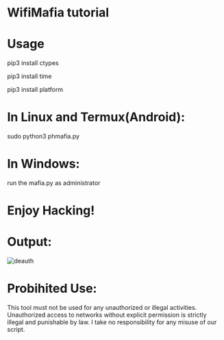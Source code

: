 # WifiMafia tutorial
# Usage
pip3 install ctypes

pip3 install time

pip3 install platform
# In Linux and Termux(Android):
sudo python3 phmafia.py
# In Windows:
run the mafia.py as administrator
# Enjoy Hacking!
# Output:
![deauth](https://github.com/user-attachments/assets/4ef9290b-5a8e-473c-93da-7d3a122c244b)
# Probihited Use:
This tool must not be used for any unauthorized or illegal activities. 
Unauthorized access to networks without explicit permission is strictly illegal and punishable by law. 
I take no responsibility for any misuse of our script.
